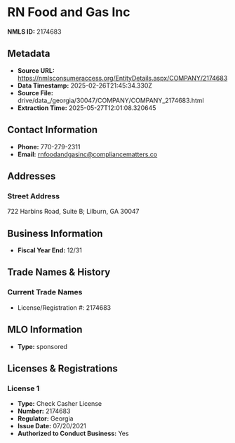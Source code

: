 # RN Food and Gas Inc

**NMLS ID:** 2174683

## Metadata
- **Source URL:** https://nmlsconsumeraccess.org/EntityDetails.aspx/COMPANY/2174683
- **Data Timestamp:** 2025-02-26T21:45:34.330Z
- **Source File:** drive/data_/georgia/30047/COMPANY/COMPANY_2174683.html
- **Extraction Time:** 2025-05-27T12:01:08.320645

## Contact Information
- **Phone:** 770-279-2311
- **Email:** rnfoodandgasinc@compliancematters.co

## Addresses
### Street Address
722 Harbins Road, Suite B; Lilburn, GA 30047

## Business Information
- **Fiscal Year End:** 12/31

## Trade Names & History
### Current Trade Names
- License/Registration #: 2174683

## MLO Information
- **Type:** sponsored

## Licenses & Registrations

### License 1
- **Type:** Check Casher License
- **Number:** 2174683
- **Regulator:** Georgia
- **Issue Date:** 07/20/2021
- **Authorized to Conduct Business:** Yes
